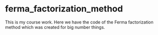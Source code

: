 # ferma_factorization_method
This is my course work. Here we have the code of the Ferma factorization method which was created for big number things.
